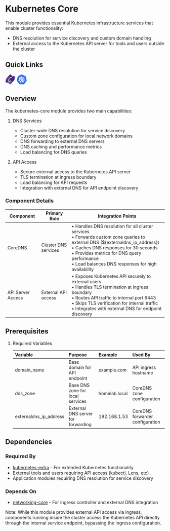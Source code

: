 # Kubernetes Core

This module provides essential Kubernetes infrastructure services that enable cluster functionality:

- DNS resolution for service discovery and custom domain handling
- External access to the Kubernetes API server for tools and users outside the cluster

## Quick Links

<a href="https://coredns.io/" target="_blank"><img src="../../../.static/images/logos/coredns.svg" width="32" height="32" alt="CoreDNS"></a> <a href="https://kubernetes.io/docs/concepts/overview/kubernetes-api/" target="_blank"><img src="../../../.static/images/logos/kubernetes.svg" width="32" height="32" alt="Kubernetes API"></a>

## Overview

The kubernetes-core module provides two main capabilities:

1. DNS Services
   - Cluster-wide DNS resolution for service discovery
   - Custom zone configuration for local network domains
   - DNS forwarding to external DNS servers
   - DNS caching and performance metrics
   - Load balancing for DNS queries

2. API Access
   - Secure external access to the Kubernetes API server
   - TLS termination at ingress boundary
   - Load balancing for API requests
   - Integration with external DNS for API endpoint discovery

### Component Details

| Component | Primary Role | Integration Points |
|-----------|-------------|-------------------|
| CoreDNS | Cluster DNS services | • Handles DNS resolution for all cluster services<br>• Forwards custom zone queries to external DNS (${externaldns_ip_address})<br>• Caches DNS responses for 30 seconds<br>• Provides metrics for DNS query performance<br>• Load balances DNS responses for high availability |
| API Server Access | External API access | • Exposes Kubernetes API securely to external users<br>• Handles TLS termination at ingress boundary<br>• Routes API traffic to internal port 6443<br>• Skips TLS verification for internal traffic<br>• Integrates with external DNS for endpoint discovery |

## Prerequisites

1. Required Variables

   | Variable | Purpose | Example | Used By |
   |----------|---------|---------|---------|
   | domain_name | Base domain for API endpoint | example.com | API ingress hostname |
   | dns_zone | Base DNS zone for local services | homelab.local | CoreDNS zone configuration |
   | externaldns_ip_address | External DNS server for forwarding | 192.168.1.53 | CoreDNS forwarder configuration |

## Dependencies

### Required By

- [kubernetes-extra](../kubernetes-extra) - For extended Kubernetes functionality
- External tools and users requiring API access (kubectl, Lens, etc)
- Application modules requiring DNS resolution for service discovery

### Depends On

- [networking-core](../networking-core) - For ingress controller and external DNS integration

Note: While this module provides external API access via ingress, components running inside the cluster access the Kubernetes API directly through the internal service endpoint, bypassing the ingress configuration.
